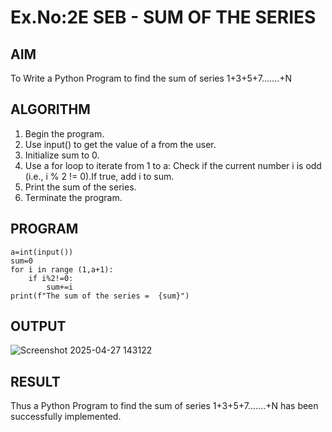 # Ex.No:2E SEB - SUM OF THE SERIES

## AIM  
To Write a Python Program to find the sum of series 1+3+5+7.......+N 

## ALGORITHM

1. Begin the program.
2. Use input() to get the value of a from the user.
3. Initialize sum to 0.
4. Use a for loop to iterate from 1 to a: Check if the current number i is odd (i.e., i % 2 != 0).If true, add i to sum.
5. Print the sum of the series.
6. Terminate the program.

## PROGRAM
```
a=int(input())
sum=0
for i in range (1,a+1):
    if i%2!=0:
        sum+=i
print(f"The sum of the series =  {sum}")
```
## OUTPUT
![Screenshot 2025-04-27 143122](https://github.com/user-attachments/assets/71b9f81f-6487-4ed7-a679-7deda1dee7a5)

## RESULT
Thus a Python Program to find the sum of series 1+3+5+7.......+N has been successfully implemented.
 
